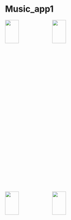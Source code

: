 # Music_app1
 
<img width=30% height=14% src="https://github.com/jbjason/music_app/assets/62088928/1acb19c3-e658-414d-9361-dd4969e29181">   <img width=30% height=14% src="https://github.com/jbjason/music_app/assets/62088928/92371842-36cb-4374-a0a8-fbabca16a72b">


<img width=30% height=14% src="https://github.com/jbjason/music_app/assets/62088928/1eb47b30-e6d0-4120-aaa9-5277d5e1c530">     <img width=30% height=14% src="https://github.com/jbjason/music_app/assets/62088928/34c35a19-f465-4b81-a29b-c8b6b3521570">
